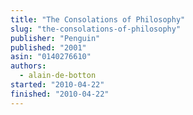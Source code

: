 ```yaml
---
title: "The Consolations of Philosophy"
slug: "the-consolations-of-philosophy"
publisher: "Penguin"
published: "2001"
asin: "0140276610"
authors:
  - alain-de-botton
started: "2010-04-22"
finished: "2010-04-22"
---
```

